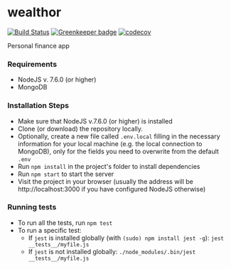 # wealthor

[![Build Status](https://travis-ci.org/jozsi/wealthor.svg)](https://travis-ci.org/jozsi/wealthor)
[![Greenkeeper badge](https://badges.greenkeeper.io/jozsi/wealthor.svg)](https://greenkeeper.io/)
[![codecov](https://codecov.io/gh/jozsi/wealthor/graph/badge.svg)](https://codecov.io/gh/jozsi/wealthor)

Personal finance app

### Requirements
- NodeJS v. 7.6.0 (or higher)
- MongoDB

### Installation Steps
- Make sure that NodeJS v.7.6.0 (or higher) is installed
- Clone (or download) the repository locally.
- Optionally, create a new file called `.env.local` filling in the necessary information for your local machine (e.g. the local connection to MongoDB), only for the fields you need to overwrite from the default `.env`
- Run `npm install` in the project's folder to install dependencies
- Run `npm start` to start the server
- Visit the project in your browser (usually the address will be http://localhost:3000 if you have configured NodeJS otherwise)

### Running tests
- To run all the tests, run `npm test`
- To run a specific test:
   - If `jest` is installed globally (with `(sudo) npm install jest -g`): `jest __tests__/myfile.js`
   - If `jest` is not installed globally: `./node_modules/.bin/jest __tests__/myfile.js`
